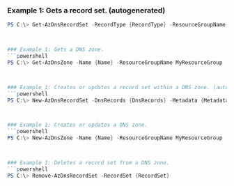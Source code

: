 
### Example 1: Gets a record set. (autogenerated)
```powershell
PS C:\> Get-AzDnsRecordSet -RecordType {RecordType} -ResourceGroupName MyResourceGroup -ZoneName {ZoneName}



### Example 1: Gets a DNS zone.
```powershell
PS C:\> Get-AzDnsZone -Name {Name} -ResourceGroupName MyResourceGroup



### Example 1: Creates or updates a record set within a DNS zone. (autogenerated)
```powershell
PS C:\> New-AzDnsRecordSet -DnsRecords {DnsRecords} -Metadata {Metadata} -Name {Name} -RecordType {RecordType} -Ttl {Ttl} -Zone {Zone}



### Example 1: Creates or updates a DNS zone.
```powershell
PS C:\> New-AzDnsZone -Name {Name} -ResourceGroupName MyResourceGroup



### Example 1: Deletes a record set from a DNS zone.
```powershell
PS C:\> Remove-AzDnsRecordSet -RecordSet {RecordSet}


